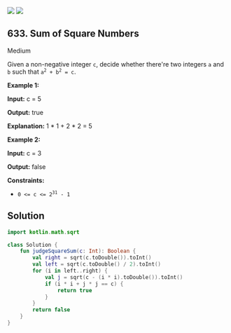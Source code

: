 [![](https://img.shields.io/github/stars/javadev/LeetCode-in-Kotlin?label=Stars&style=flat-square)](https://github.com/javadev/LeetCode-in-Kotlin)
[![](https://img.shields.io/github/forks/javadev/LeetCode-in-Kotlin?label=Fork%20me%20on%20GitHub%20&style=flat-square)](https://github.com/javadev/LeetCode-in-Kotlin/fork)

## 633\. Sum of Square Numbers

Medium

Given a non-negative integer `c`, decide whether there're two integers `a` and `b` such that <code>a<sup>2</sup> + b<sup>2</sup> = c</code>.

**Example 1:**

**Input:** c = 5

**Output:** true

**Explanation:** 1 \* 1 + 2 \* 2 = 5

**Example 2:**

**Input:** c = 3

**Output:** false

**Constraints:**

*   <code>0 <= c <= 2<sup>31</sup> - 1</code>

## Solution

```kotlin
import kotlin.math.sqrt

class Solution {
    fun judgeSquareSum(c: Int): Boolean {
        val right = sqrt(c.toDouble()).toInt()
        val left = sqrt(c.toDouble() / 2).toInt()
        for (i in left..right) {
            val j = sqrt(c - (i * i).toDouble()).toInt()
            if (i * i + j * j == c) {
                return true
            }
        }
        return false
    }
}
```